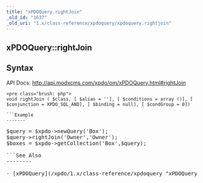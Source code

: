```yaml
---
title: "xPDOQuery.rightJoin"
_old_id: "1637"
_old_uri: "1.x/class-reference/xpdoquery/xpdoquery.rightjoin"
---
```


xPDOQuery::rightJoin
--------------------

Syntax
------

API Docs: <http://api.modxcms.com/xpdo/om/xPDOQuery.html#rightJoin>

```
<pre class="brush: php">
void rightJoin ( $class, [ $alias = ''], [ $conditions = array ()], [ $conjunction = XPDO_SQL_AND], [ $binding = null], [ $condGroup = 0])

```Example
-------

```
<pre class="brush: php">
$query = $xpdo->newQuery('Box');
$query->rightJoin('Owner','Owner');
$boxes = $xpdo->getCollection('Box',$query);

```See Also
--------

- [xPDOQuery](/xpdo/1.x/class-reference/xpdoquery "xPDOQuery")
